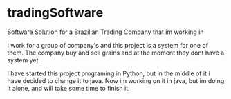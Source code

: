 # tradingSoftware
Software Solution for a Brazilian Trading Company that im working in

I work for a group of company's and this project is a system for one of them. 
The company buy and sell grains and at the moment they dont have a system yet.

I have started this project programing in Python, but in the middle of it i have decided to change it to java. 
Now im working on it in java, but im doing it alone, and will take some time to finish it.
